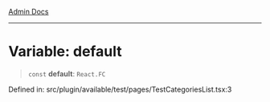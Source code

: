 [Admin Docs](/)

***

# Variable: default

> `const` **default**: `React.FC`

Defined in: src/plugin/available/test/pages/TestCategoriesList.tsx:3
